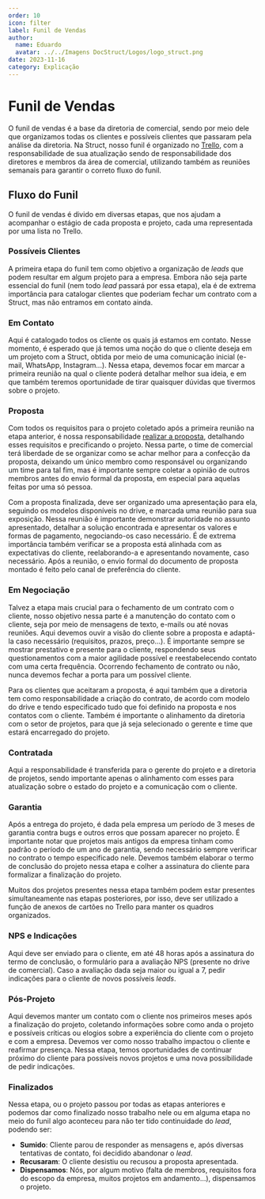 ```yaml
---
order: 10
icon: filter
label: Funil de Vendas
author:
  name: Eduardo
  avatar: ../../Imagens DocStruct/Logos/logo_struct.png
date: 2023-11-16
category: Explicação
---
```


# Funil de Vendas
O funil de vendas é a base da diretoria de comercial, sendo por meio dele que organizamos todas os clientes e possíveis clientes que passaram pela análise da diretoria.
Na Struct, nosso funil é organizado no [Trello](https://trello.com/b/dajS7SzA/funil-de-vendas), com a responsabilidade de sua atualização sendo de responsabilidade dos diretores e membros da área de comercial, utilizando também as reuniões semanais para garantir o correto fluxo do funil.

## Fluxo do Funil
O funil de vendas é divido em diversas etapas, que nos ajudam a acompanhar o estágio de cada proposta e projeto, cada uma representada por uma lista no Trello.

### Possíveis Clientes
A primeira etapa do funil tem como objetivo a organização de *leads* que podem resultar em algum projeto para a empresa. Embora não seja parte essencial do funil (nem todo *lead* passará por essa etapa), ela é de extrema importância para catalogar clientes que poderiam fechar um contrato com a Struct, mas não entramos em contato ainda.

### Em Contato
Aqui é catalogado todos os cliente os quais já estamos em contato. Nesse momento, é esperado que já temos uma noção do que o cliente deseja em um projeto com a Struct, obtida por meio de uma comunicação inicial (e-mail, WhatsApp, Instagram...).
Nessa etapa, devemos focar em marcar a primeira reunião na qual o cliente poderá detalhar melhor sua ideia, e em que também teremos oportunidade de tirar quaisquer dúvidas que tivermos sobre o projeto.

### Proposta
Com todos os requisitos para o projeto coletado após a primeira reunião na etapa anterior, é nossa responsabilidade [realizar a proposta](fazer-proposta.md), detalhando esses requisitos e precificando o projeto. Nessa parte, o time de comercial terá liberdade de se organizar como se achar melhor para a confecção da proposta, deixando um único membro como responsável ou organizando um time para tal fim, mas é importante sempre coletar a opinião de outros membros antes do envio formal da proposta, em especial para aquelas feitas por uma só pessoa.

Com a proposta finalizada, deve ser organizado uma apresentação para ela, seguindo os modelos disponíveis no drive, e marcada uma reunião para sua exposição. Nessa reunião é importante demonstrar autoridade no assunto apresentado, detalhar a solução encontrada e apresentar os valores e formas de pagamento, negociando-os caso necessário. É de extrema importância também verificar se a proposta está alinhada com as expectativas do cliente, reelaborando-a e apresentando novamente, caso necessário. Após a reunião, o envio formal do documento de proposta montado é feito pelo canal de preferência do cliente.

### Em Negociação
Talvez a etapa mais crucial para o fechamento de um contrato com o cliente, nosso objetivo nessa parte é a manutenção do contato com o cliente, seja por meio de mensagens de texto, e-mails ou até novas reuniões. Aqui devemos ouvir a visão do cliente sobre a proposta e adaptá-la caso necessário (requisitos, prazos, preço...).
É importante sempre se mostrar prestativo e presente para o cliente, respondendo seus questionamentos com a maior agilidade possível e reestabelecendo contato com uma certa frequência. Ocorrendo fechamento de contrato ou não, nunca devemos fechar a porta para um possível cliente.

Para os clientes que aceitaram a proposta, é aqui também que a diretoria tem como responsabilidade a criação do contrato, de acordo com modelo do drive e tendo especificado tudo que foi definido na proposta e nos contatos com o cliente. Também é importante o alinhamento da diretoria com o setor de projetos, para que já seja selecionado o gerente e time que estará encarregado do projeto.

### Contratada
Aqui a responsabilidade é transferida para o gerente do projeto e a diretoria de projetos, sendo importante apenas o alinhamento com esses para atualização sobre o estado do projeto e a comunicação com o cliente.

### Garantia
Após a entrega do projeto, é dada pela empresa um período de 3 meses de garantia contra bugs e outros erros que possam aparecer no projeto. É importante notar que projetos mais antigos da empresa tinham como padrão o período de um ano de garantia, sendo necessário sempre verificar no contrato o tempo especificado nele.
Devemos também elaborar o termo de conclusão do projeto nessa etapa e colher a assinatura do cliente para formalizar a finalização do projeto.

Muitos dos projetos presentes nessa etapa também podem estar presentes simultaneamente nas etapas posteriores, por isso, deve ser utilizado a função de anexos de cartões no Trello para manter os quadros organizados.

### NPS e Indicações
Aqui deve ser enviado para o cliente, em até 48 horas após a assinatura do termo de conclusão, o formulário para a avaliação NPS (presente no drive de comercial). Caso a avaliação dada seja maior ou igual a 7, pedir indicações para o cliente de novos possíveis *leads*.

### Pós-Projeto
Aqui devemos manter um contato com o cliente nos primeiros meses após a finalização do projeto, coletando informações sobre como anda o projeto e possíveis críticas ou elogios sobre a experiência do cliente com o projeto e com a empresa. Devemos ver como nosso trabalho impactou o cliente e reafirmar presença.
Nessa etapa, temos oportunidades de continuar próximo do cliente para possíveis novos projetos e uma nova possibilidade de pedir indicações.

### Finalizados
Nessa etapa, ou o projeto passou por todas as etapas anteriores e podemos dar como finalizado nosso trabalho nele ou em alguma etapa no meio do funil algo aconteceu para não ter tido continuidade do *lead*, podendo ser:
- **Sumido**: Cliente parou de responder as mensagens e, após diversas tentativas de contato, foi decidido abandonar o *lead*.
- **Recusaram**: O cliente desistiu ou recusou a proposta apresentada.
- **Dispensamos**: Nós, por algum motivo (falta de membros, requisitos fora do escopo da empresa, muitos projetos em andamento...), dispensamos o projeto.
